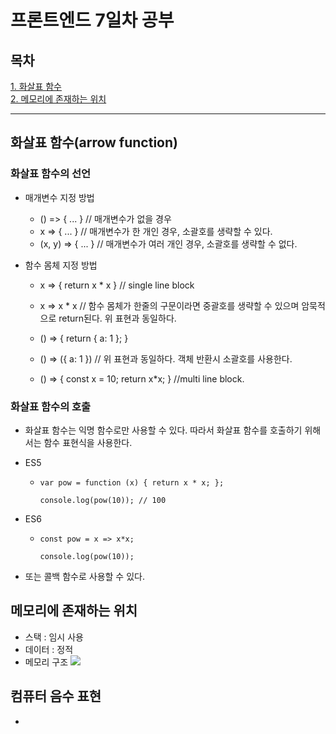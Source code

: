 # 프론트엔드 7일차 공부

## 목차

[1. 화살표 함수](#화살표-함수arrow-function)  
[2. 메모리에 존재하는 위치](#메모리에-존재하는-위치)

---

## 화살표 함수(arrow function)

### 화살표 함수의 선언

- 매개변수 지정 방법

  - () => { ... } // 매개변수가 없을 경우
  - x => { ... } // 매개변수가 한 개인 경우, 소괄호를 생략할 수 있다.
  - (x, y) => { ... } // 매개변수가 여러 개인 경우, 소괄호를 생략할 수 없다.

- 함수 몸체 지정 방법

  - x => { return x \* x } // single line block
  - x => x \* x // 함수 몸체가 한줄의 구문이라면 중괄호를 생략할 수 있으며 암묵적으로 return된다. 위 표현과 동일하다.

  - () => { return { a: 1 }; }
  - () => ({ a: 1 }) // 위 표현과 동일하다. 객체 반환시 소괄호를 사용한다.

  - () => {
    const x = 10;
    return x\*x;
    } //multi line block.

### 화살표 함수의 호출

- 화살표 함수는 익명 함수로만 사용할 수 있다. 따라서 화살표 함수를 호출하기 위해서는 함수 표현식을 사용한다.

- ES5
  - <code>var pow = function (x) { return x \* x; };<br/>
    console.log(pow(10)); // 100</code>
- ES6

  - <code>const pow = x => x\*x;</br>
    console.log(pow(10));</code>

- 또는 콜백 함수로 사용할 수 있다.

## 메모리에 존재하는 위치

- 스택 : 임시 사용
- 데이터 : 정적
- 메모리 구조
  <img src="https://blog.kakaocdn.net/dn/cqk9Wt/btq9Rehkwfd/6QNk4WEKb7O7JR4TvXakvK/img.png">

## 컴퓨터 음수 표현

-
